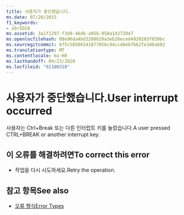 ```yaml
---
title: 사용자가 중단했습니다.
ms.date: 07/20/2015
f1_keywords:
- vbrID18
ms.assetid: 3a1f1297-f3d9-46db-a956-058a1d272047
ms.openlocfilehash: 08e96da4bd3208b20a3eb26eced4920203f039bc
ms.sourcegitcommit: bf5c5850654187705bc94cc40ebfb62fe346ab02
ms.translationtype: MT
ms.contentlocale: ko-KR
ms.lasthandoff: 09/23/2020
ms.locfileid: "91100310"
---
```

# <a name="user-interrupt-occurred"></a><span data-ttu-id="7de49-102">사용자가 중단했습니다.</span><span class="sxs-lookup"><span data-stu-id="7de49-102">User interrupt occurred</span></span>

<span data-ttu-id="7de49-103">사용자는 Ctrl+Break 또는 다른 인터럽트 키를 눌렀습니다.</span><span class="sxs-lookup"><span data-stu-id="7de49-103">A user pressed CTRL+BREAK or another interrupt key.</span></span>  
  
## <a name="to-correct-this-error"></a><span data-ttu-id="7de49-104">이 오류를 해결하려면</span><span class="sxs-lookup"><span data-stu-id="7de49-104">To correct this error</span></span>  
  
- <span data-ttu-id="7de49-105">작업을 다시 시도하세요.</span><span class="sxs-lookup"><span data-stu-id="7de49-105">Retry the operation.</span></span>  
  
## <a name="see-also"></a><span data-ttu-id="7de49-106">참고 항목</span><span class="sxs-lookup"><span data-stu-id="7de49-106">See also</span></span>

- [<span data-ttu-id="7de49-107">오류 형식</span><span class="sxs-lookup"><span data-stu-id="7de49-107">Error Types</span></span>](../programming-guide/language-features/error-types.md)
